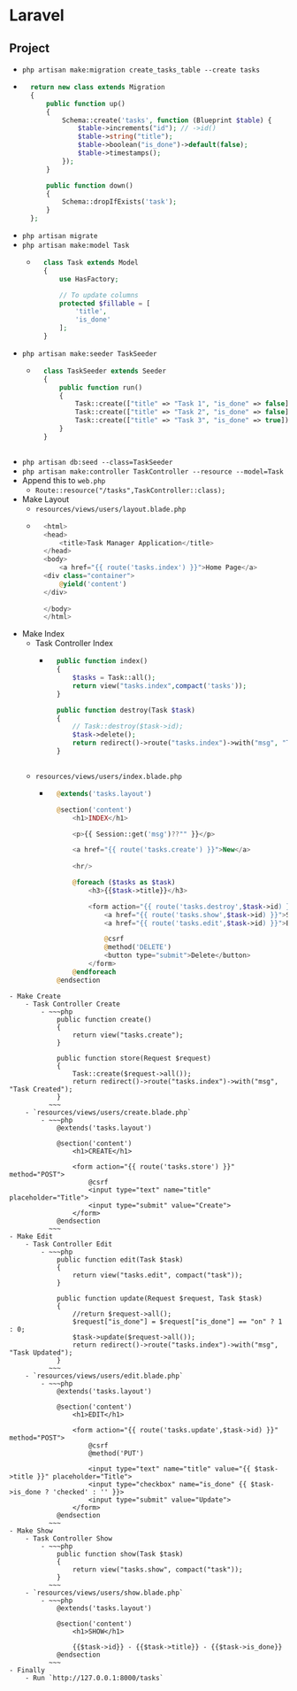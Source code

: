 # Laravel
## Project
- `php artisan make:migration create_tasks_table --create tasks`
- ~~~php
    return new class extends Migration
    {
        public function up()
        {
            Schema::create('tasks', function (Blueprint $table) {
                $table->increments("id"); // ->id()
                $table->string("title");
                $table->boolean("is_done")->default(false);
                $table->timestamps();
            });
        }

        public function down()
        {
            Schema::dropIfExists('task');
        }
    };
  ~~~
- `php artisan migrate`
- `php artisan make:model Task`
    - ~~~php
        class Task extends Model
        {
            use HasFactory;

            // To update columns
            protected $fillable = [
                'title',
                'is_done'
            ];
        }
      ~~~
- `php artisan make:seeder TaskSeeder`
    - ~~~php
        class TaskSeeder extends Seeder
        {
            public function run()
            {
                Task::create(["title" => "Task 1", "is_done" => false]);
                Task::create(["title" => "Task 2", "is_done" => false]);
                Task::create(["title" => "Task 3", "is_done" => true]);
            }
        }
    ~~~
- `php artisan db:seed --class=TaskSeeder`
- `php artisan make:controller TaskController --resource --model=Task`
- Append this to `web.php`
    - `Route::resource("/tasks",TaskController::class);`
- Make Layout
    - `resources/views/users/layout.blade.php`
    - ~~~php
        <html>
        <head>
            <title>Task Manager Application</title>
        </head>
        <body>
            <a href="{{ route('tasks.index') }}">Home Page</a>
        <div class="container">
            @yield('content')
        </div>
        
        </body>
        </html>
      ~~~
- Make Index
    - Task Controller Index
        - ~~~php
            public function index()
            {
                $tasks = Task::all();
                return view("tasks.index",compact('tasks'));
            }

            public function destroy(Task $task)
            {
                // Task::destroy($task->id);
                $task->delete();
                return redirect()->route("tasks.index")->with("msg", "Task Removed");
            }
        ~~~
    - `resources/views/users/index.blade.php`
        - ~~~php
            @extends('tasks.layout')

            @section('content')
                <h1>INDEX</h1>

                <p>{{ Session::get('msg')??"" }}</p>

                <a href="{{ route('tasks.create') }}">New</a>
                
                <hr/>

                @foreach ($tasks as $task)
                    <h3>{{$task->title}}</h3>    

                    <form action="{{ route('tasks.destroy',$task->id) }}" method="POST">
                        <a href="{{ route('tasks.show',$task->id) }}">Show</a>
                        <a href="{{ route('tasks.edit',$task->id) }}">Edit</a>

                        @csrf
                        @method('DELETE')
                        <button type="submit">Delete</button>
                    </form>
                @endforeach
            @endsection
~~~
- Make Create
    - Task Controller Create
        - ~~~php
            public function create()
            {
                return view("tasks.create");
            }

            public function store(Request $request)
            {
                Task::create($request->all());
                return redirect()->route("tasks.index")->with("msg", "Task Created");
            }
          ~~~
    - `resources/views/users/create.blade.php`
        - ~~~php
            @extends('tasks.layout')

            @section('content')
                <h1>CREATE</h1>

                <form action="{{ route('tasks.store') }}" method="POST">
                    @csrf
                    <input type="text" name="title" placeholder="Title">
                    <input type="submit" value="Create">
                </form>
            @endsection
          ~~~
- Make Edit
    - Task Controller Edit
        - ~~~php
            public function edit(Task $task)
            {
                return view("tasks.edit", compact("task"));
            }

            public function update(Request $request, Task $task)
            {
                //return $request->all();
                $request["is_done"] = $request["is_done"] == "on" ? 1 : 0;
                $task->update($request->all());
                return redirect()->route("tasks.index")->with("msg", "Task Updated");
            }
          ~~~
    - `resources/views/users/edit.blade.php`
        - ~~~php
            @extends('tasks.layout')

            @section('content')
                <h1>EDIT</h1>

                <form action="{{ route('tasks.update',$task->id) }}" method="POST">
                    @csrf
                    @method('PUT')
            
                    <input type="text" name="title" value="{{ $task->title }}" placeholder="Title">
                    <input type="checkbox" name="is_done" {{ $task->is_done ? 'checked' : '' }}>
                    <input type="submit" value="Update">
                </form>
            @endsection
          ~~~
- Make Show
    - Task Controller Show
        - ~~~php
            public function show(Task $task)
            {
                return view("tasks.show", compact("task"));
            }
          ~~~
    - `resources/views/users/show.blade.php`
        - ~~~php
            @extends('tasks.layout')

            @section('content')
                <h1>SHOW</h1>

                {{$task->id}} - {{$task->title}} - {{$task->is_done}}
            @endsection
          ~~~
- Finally
    - Run `http://127.0.0.1:8000/tasks`